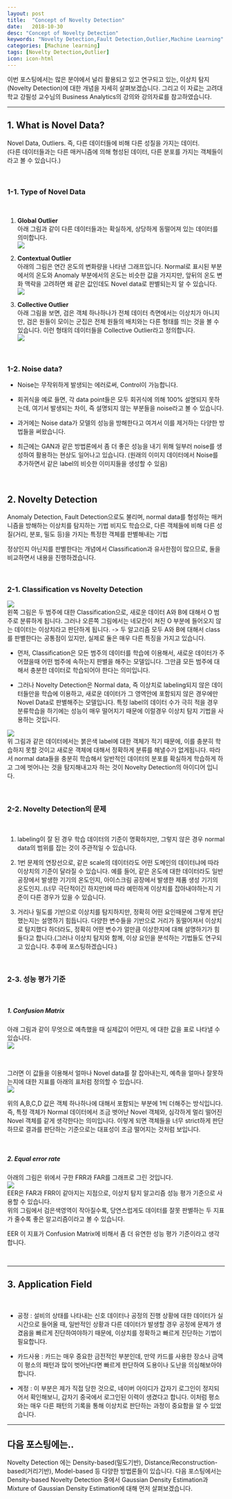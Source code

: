 ```yaml
---
layout: post
title:  "Concept of Novelty Detection"
date:   2018-10-30
desc: "Concept of Novelty Detection"
keywords: "Novelty Detection,Fault Detection,Outlier,Machine Learning"
categories: [Machine learning]
tags: [Novelty Detection,Outlier]
icon: icon-html
---
```


이번 포스팅에서는 많은 분야에서 널리 활용되고 있고 연구되고 있는, 이상치 탐지(Novelty Detection)에 대한 개념을 자세히 살펴보겠습니다. 그리고 이 자료는 고려대학교 강필성 교수님의 Business Analytics의 강의와 강의자료를 참고하였습니다.

---

## 1. What is Novel Data?
>  
Novel Data, Outliers. 즉, 다른 데이터들에 비해 다른 성질을 가지는 데이터.  
 (다른 데이터들과는 다른 매커니즘에 의해 형성된 데이터, 다른 분포를 가지는 객체들이라고 볼 수 있습니다.)  
 
 &nbsp;
 
### 1-1. Type of Novel Data

&nbsp;

1. **Global Outlier**  
아래 그림과 같이 다른 데이터들과는 확실하게, 상당하게 동떨어져 있는 데이터를 의미합니다.  
![](https://i.imgur.com/6X37rai.png?1)

2. **Contextual Outlier**  
아래의 그림은 연간 온도의 변화량을 나타낸 그래프입니다. Normal로 표시된 부분에서의 온도와 Anomaly 부분에서의 온도는 비슷한 값을 가지지만, 앞뒤의 온도 변화 맥락을 고려하면 왜 같은 값인데도 Novel data로 판별되는지 알 수 있습니다.  
![](https://i.imgur.com/wejkB9D.png)

3. **Collective Outlier**  
아래 그림을 보면, 검은 객체 하나하나가 전체 데이터 측면에서는 이상치가 아니지만, 검은 원들이 모이는 군집은 전체 원들의 배치와는 다른 형태를 띄는 것을 볼 수 있습니다. 이런 형태의 데이터들을 Collective Outlier라고 정의합니다.  
![](https://i.imgur.com/XSGUXB5.png)

&nbsp;

### 1-2. Noise data?
 - Noise는 무작위하게 발생되는 에러로써, Control이 가능합니다.
 
 - 회귀식을 예로 들면, 각 data point들은 모두 회귀식에 의해 100% 설명되지 못하는데, 여기서 발생되는 차이, 즉 설명되지 않는 부분들을 noise라고 볼 수 있습니다.  
 
 - 과거에는 Noise data가 모델의 성능을 방해한다고 여겨서 이를 제거하는 다양한 방법들을 써왔습니다.  
 
 - 최근에는 GAN과 같은 방법론에서 좀 더 좋은 성능을 내기 위해 일부러 noise를 생성하여 활용하는 현상도 일어나고 있습니다. (원래의 이미지 데이터에서 Noise를 추가하면서 같은 label의 비슷한 이미지들을 생성할 수 있음)

&nbsp;

## 2. Novelty Detection
>  
Anomaly Detection, Fault Detection으로도 불리며, normal data를 형성하는 매커니즘을 방해하는 이상치를 탐지하는 기법
비지도 학습으로, 다른 객체들에 비해 다른 성질(거리, 분포, 밀도 등)을 가지는 특정한 객체를 판별해내는 기법

정상인지 아닌지를 판별한다는 개념에서 Classification과 유사한점이 많으므로, 둘을 비교하면서 내용을 진행하겠습니다.

&nbsp;

### 2-1. Classification vs Novelty Detection
![](https://i.imgur.com/NTdCtTW.png)  
왼쪽 그림은 두 범주에 대한 Classification으로, 새로운 데이터 A와 B에 대해서 O 범주로 분류하게 됩니다.
그러나 오른쪽 그림에서는 네모칸이 쳐진 O 부분에 들어오지 않는 데이터는 이상치라고 판단하게 됩니다. 
-> 두 알고리즘 모두 A와 B에 대해서 class를 판별한다는 공통점이 있지만, 실제로 둘은 매우 다른 특징을 가지고 있습니다.  

- 먼저, Classification은 모든 범주의 데이터를 학습에 이용해서, 새로운 데이터가 주어졌을때 어떤 범주에 속하는지 판별을 해주는 모델입니다. 그만큼 모든 범주에 대해서 충분한 데이터로 학습되어야 한다는 의미입니다.  

- 그러나 Novelty Detection은 Normal data, 즉 이상치로 labeling되지 않은 데이터들만을 학습에 이용하고, 새로운 데이터가 그 영역안에 포함되지 않은 경우에만 Novel Data로 판별해주는 모델입니다. 특정 label의 데이터 수가 극히 적을 경우 분류학습을 하기에는 성능이 매우 떨어지기 때문에 이럴경우 이상치 탐지 기법을 사용하는 것입니다. 

![](https://i.imgur.com/P5qTpIP.png?1)  
위 그림과 같은 데이터에서는 붉은색 label에 대한 객체가 적기 때문에, 이를 충분히 학습하지 못할 것이고 새로운 객체에 대해서 정확하게 분류를 해낼수가 없게됩니다. 따라서 normal data들을 충분히 학습해서 일반적인 데이터의 분포를 확실하게 학습하게 하고 그에 벗어나는 것을 탐지해내고자 하는 것이 Novelty Detection의 아이디어 입니다.

&nbsp;

### 2-2. Novelty Detection의 문제  

&nbsp;

1. labeling이 잘 된 경우 학습 데이터의 기준이 명확하지만, 그렇지 않은 경우 normal data의 범위를 잡는 것이 주관적일 수 있습니다.   

2. 1번 문제의 연장선으로, 같은 scale의 데이터라도 어떤 도메인의 데이터냐에 따라 이상치의 기준이 달라질 수 있습니다. 예를 들어, 같은 온도에 대한 데이터라도 일반 공장에서 발생한 기기의 온도인지, 아이스크림 공장에서 발생한 제품 생성 기기의 온도인지..(너무 극단적이긴 하지만)에 따라 예민하게 이상치를 잡아내야하는지 기준이 다른 경우가 있을 수 있습니다.

3. 거리나 밀도를 기반으로 이상치를 탐지하지만, 정확히 어떤 요인때문에 그렇게 판단했는지는 설명하기 힘듭니다. 다양한 변수들을 기반으로 거리가 동떨어져서 이상치로 탐지했다 하더라도, 정확히 어떤 변수가 얼만큼 이상한지에 대해 설명하기가 힘들다고 합니다.(그러나 이상치 탐지와 함께, 이상 요인을 분석하는 기법들도 연구되고 있습니다. 추후에 포스팅하겠습니다.)

&nbsp;

### 2-3. 성능 평가 기준

&nbsp;

##### 1. Confusion Matrix
아래 그림과 같이 무엇으로 예측했을 때 실제값이 어떤지, 에 대한 값을 표로 나타낼 수 있습니다.  
![](https://i.imgur.com/AbCTO5z.png)  

&nbsp;

그러면 이 값들을 이용해서 얼마나 Novel data를 잘 잡아내는지, 예측을 얼마나 잘못하는지에 대한 지표를 아래의 표처럼 정의할 수 있습니다.  
![](https://i.imgur.com/VieVIoM.png)

 위의 A,B,C,D 값은 객체 하나하나에 대해서 포함되는 부분에 1씩 더해주는 방식입니다. 
 즉, 특정 객체가 Normal 데이터에서 조금 벗어난 Novel 객체와, 심각하게 멀리 떨어진 Novel 객체를 같게 생각한다는 의미입니다. 
 이렇게 되면 객체들을 너무 strict하게 판단하므로 결과를 판단하는 기준으로는 대표성이 조금 떨어지는 것처럼 보입니다.

&nbsp;

##### 2. Equal error rate
아래의 그림은 위에서 구한 FRR과 FAR를 그래프로 그린 것입니다.  
![](https://i.imgur.com/QCEE1Pi.png)  
EER은 FAR과 FRR이 같아지는 지점으로, 이상치 탐지 알고리즘 성능 평가 기준으로 사용할 수 있습니다.  
위의 그림에서 검은색영역이 작아질수록, 당연스럽게도 데이터를 잘못 판별하는 두 지표가 줄수록 좋은 알고리즘이라고 볼 수 있습니다.

EER 이 지표가 Confusion Matrix에 비해서 좀 더 유연한 성능 평가 기준이라고 생각합니다.  

&nbsp;

---

## 3. Application Field

&nbsp;

- 공정 : 설비의 상태를 나타내는 신호 데이터나 공정의 진행 상황에 대한 데이터가 실시간으로 들어올 때, 일반적인 상황과 다른 데이터가 발생할 경우 공정에 문제가 생겼음을 빠르게 진단하여야하기 때문에, 이상치를 정확하고 빠르게 진단하는 기법이 필요합니다.

- 카드사용 : 카드는 매우 중요한 금전적인 부분인데, 만약 카드를 사용한 장소나 금액이 평소의 패턴과 많이 벗어난다면 빠르게 판단하여 도용이나 도난을 의심해보아야 합니다.

- 계정 : 이 부분은 제가 직접 당한 것으로, 네이버 아이디가 갑자기 로그인이 정지되어서 확인해보니, 갑자기 중국에서 로그인된 이력이 생겼다고 합니다. 이처럼 평소와는 매우 다른 패턴의 기록을 통해 이상치로 판단하는 과정이 중요함을 알 수 있었습니다.

---

## 다음 포스팅에는..

Novelty Detection 에는 Density-based(밀도기반), Distance/Reconstruction-based(거리기반), Model-based 등 다양한 방법론들이 있습니다. 다음 포스팅에서는 Density-based Novelty Detection 중에서 Gaussian Density Estimation과 Mixture of Gaussian Density Estimation에 대해 먼저 살펴보겠습니다.
